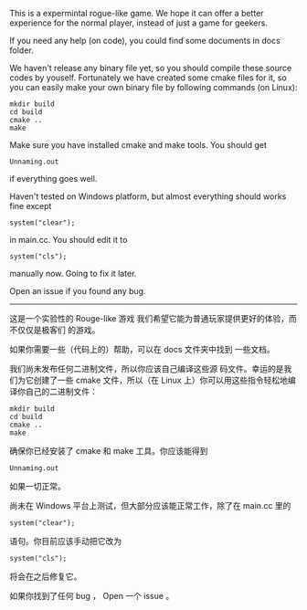 This is a expermintal rogue-like game.
We hope it can offer a better experience for the normal player, instead of
just a game for geekers.

If you need any help (on code), you could find some documents in docs folder.

We haven't release any binary file yet, so you should compile these source
codes by youself. Fortunately we have created some cmake files for it, so you
can easily make your own binary file by following commands (on Linux):
    
    mkdir build
    cd build
    cmake ..
    make

Make sure you have installed cmake and make tools. You should get

    Unnaming.out

if everything goes well.

Haven't tested on Windows platform, but almost everything should works fine
except 

    system("clear");

in main.cc. You should edit it to

    system("cls");

manually now. Going to fix it later.

Open an issue if you found any bug.

----------

这是一个实验性的 Rouge-like 游戏
我们希望它能为普通玩家提供更好的体验，而不仅仅是极客们
的游戏。

如果你需要一些（代码上的）帮助，可以在 docs 文件夹中找到
一些文档。

我们尚未发布任何二进制文件，所以你应该自己编译这些源
码文件。幸运的是我们为它创建了一些 cmake 文件，所以（在
Linux 上）你可以用这些指令轻松地编译你自己的二进制文件： 

    mkdir build
    cd build
    cmake ..
    make

确保你已经安装了 cmake 和 make 工具。你应该能得到

    Unnaming.out

如果一切正常。

尚未在 Windows 平台上测试，但大部分应该能正常工作，除了在
main.cc 里的

    system("clear");

语句。你目前应该手动把它改为

    system("cls");

将会在之后修复它。

如果你找到了任何 bug ， Open 一个 issue 。
